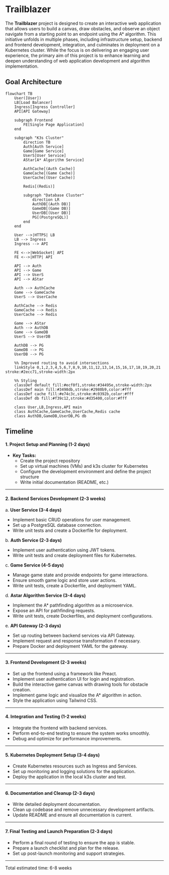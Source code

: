 # Trailblazer

The **Trailblazer** project is designed to create an interactive web application that allows users to build a canvas, draw obstacles, and observe an object navigate from a starting point to an endpoint using the A* algorithm. This initiative unfolds in multiple phases, including infrastructure setup, backend and frontend development, integration, and culminates in deployment on a Kubernetes cluster. While the focus is on delivering an engaging user experience, the primary aim of this project is to enhance learning and deepen understanding of web application development and algorithm implementation.

## Goal Architecture

```mermaid
flowchart TB
    User([User])
    LB[Load Balancer]
    Ingress[Ingress Controller]
    API[API Gateway]
    
    subgraph Frontend
        FE[Single Page Application]
    end
    
    subgraph "K3s Cluster"
        direction TB
        Auth[Auth Service]
        Game[Game Service]
        UserS[User Service]
        AStar[A* Algorithm Service]
        
        AuthCache[(Auth Cache)]
        GameCache[(Game Cache)]
        UserCache[(User Cache)]
        
        Redis[(Redis)]
        
        subgraph "Database Cluster"
            direction LR
            AuthDB[(Auth DB)]
            GameDB[(Game DB)]
            UserDB[(User DB)]
            PG[(PostgreSQL)]
        end
    end
    
    User -->|HTTPS| LB
    LB --> Ingress
    Ingress --> API
    
    FE <-->|WebSocket| API
    FE <-->|HTTP| API
    
    API --> Auth
    API --> Game
    API --> UserS
    API --> AStar
    
    Auth --> AuthCache
    Game --> GameCache
    UserS --> UserCache
    
    AuthCache --> Redis
    GameCache --> Redis
    UserCache --> Redis
    
    Game --> AStar
    Auth --> AuthDB
    Game --> GameDB
    UserS --> UserDB
    
    AuthDB --> PG
    GameDB --> PG
    UserDB --> PG

    %% Improved routing to avoid intersections
    linkStyle 0,1,2,3,4,5,6,7,8,9,10,11,12,13,14,15,16,17,18,19,20,21 stroke:#2ecc71,stroke-width:2px
    
    %% Styling
    classDef default fill:#ecf0f1,stroke:#34495e,stroke-width:2px
    classDef main fill:#3498db,stroke:#2980b9,color:#fff
    classDef cache fill:#e74c3c,stroke:#c0392b,color:#fff
    classDef db fill:#f39c12,stroke:#d35400,color:#fff
    
    class User,LB,Ingress,API main
    class AuthCache,GameCache,UserCache,Redis cache
    class AuthDB,GameDB,UserDB,PG db
```

## Timeline

#### **1. Project Setup and Planning (1-2 days)**  
- **Key Tasks:**
  - Create the project repository
  - Set up virtual machines (VMs) and k3s cluster for Kubernetes
  - Configure the development environment and define the project structure
  - Write initial documentation (README, etc.)

---

#### **2. Backend Services Development (2-3 weeks)**  
a. **User Service (3-4 days)**  
- Implement basic CRUD operations for user management.
- Set up a PostgreSQL database connection.
- Write unit tests and create a Dockerfile for deployment.
  
b. **Auth Service (2-3 days)**  
- Implement user authentication using JWT tokens.
- Write unit tests and create deployment files for Kubernetes.

c. **Game Service (4-5 days)**  
- Manage game state and provide endpoints for game interactions.
- Ensure smooth game logic and store user actions.
- Write unit tests, create a Dockerfile, and deployment YAML.

d. **Astar Algorithm Service (3-4 days)**  
- Implement the A* pathfinding algorithm as a microservice.
- Expose an API for pathfinding requests.
- Write unit tests, create Dockerfiles, and deployment configurations.

e. **API Gateway (2-3 days)**  
- Set up routing between backend services via API Gateway.
- Implement request and response transformation if necessary.
- Prepare Docker and deployment YAML for the gateway.

---

#### **3. Frontend Development (2-3 weeks)**  
- Set up the frontend using a framework like Preact.
- Implement user authentication UI for login and registration.
- Build the interactive game canvas with drawing tools for obstacle creation.
- Implement game logic and visualize the A* algorithm in action.
- Style the application using Tailwind CSS.

---

#### **4. Integration and Testing (1-2 weeks)**  
- Integrate the frontend with backend services.
- Perform end-to-end testing to ensure the system works smoothly.
- Debug and optimize for performance improvements.

---

#### **5. Kubernetes Deployment Setup (3-4 days)**  
- Create Kubernetes resources such as Ingress and Services.
- Set up monitoring and logging solutions for the application.
- Deploy the application in the local k3s cluster and test.

---

#### **6. Documentation and Cleanup (2-3 days)**  
- Write detailed deployment documentation.
- Clean up codebase and remove unnecessary development artifacts.
- Update README and ensure all documentation is current.

---

#### **7. Final Testing and Launch Preparation (2-3 days)**  
- Perform a final round of testing to ensure the app is stable.
- Prepare a launch checklist and plan for the release.
- Set up post-launch monitoring and support strategies.

---

Total estimated time: 6-8 weeks